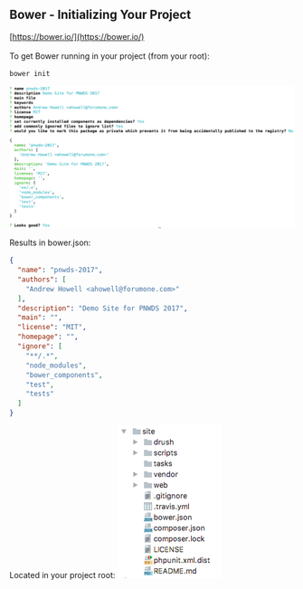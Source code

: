 ## Bower - Initializing Your Project
[https://bower.io/](https://bower.io/)<br /><br />
To get Bower running in your project (from your root):
```bash
bower init 
```

![Bower initialization wizard](img/bower-init-wizard.png)

Results in bower.json:
```json
{
  "name": "pnwds-2017",
  "authors": [
    "Andrew Howell <ahowell@forumone.com>"
  ],
  "description": "Demo Site for PNWDS 2017",
  "main": "",
  "license": "MIT",
  "homepage": "",
  "ignore": [
    "**/.*",
    "node_modules",
    "bower_components",
    "test",
    "tests"
  ]
}
```

Located in your project root:
![bower.json](img/bower.json.png)
